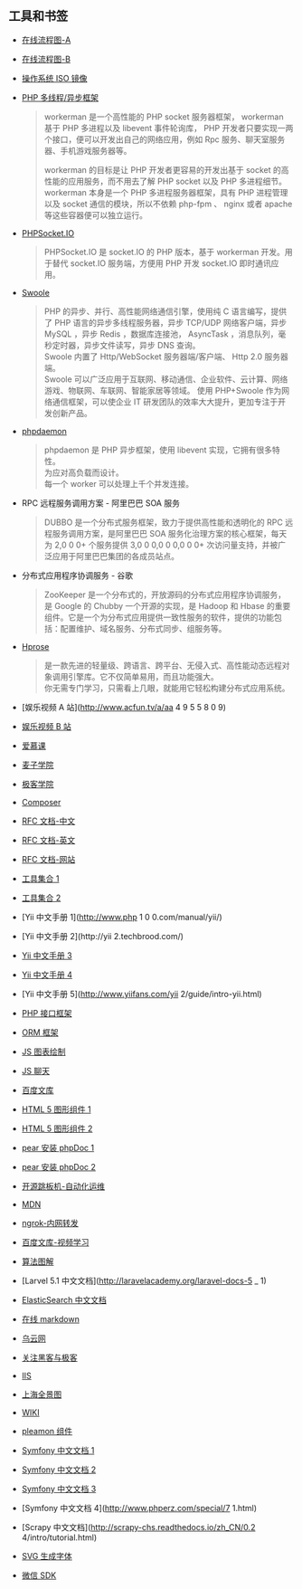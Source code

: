 ﻿## 工具和书签  
  
- [在线流程图-A](https://www.processon.com/diagrams)
- [在线流程图-B](http://jgraph.github.io/mxgraph/javascript/examples/grapheditor/www/index.html])
- [操作系统 ISO 镜像](http://msdn.itellyou.cn/)
- [PHP 多线程/异步框架](http://www.workerman.net/)
    
    > workerman 是一个高性能的 PHP socket 服务器框架， workerman 基于 PHP 多进程以及 libevent 事件轮询库， PHP 开发者只要实现一两个接口，便可以开发出自己的网络应用，例如 Rpc 服务、聊天室服务器、手机游戏服务器等。  
    >
    > workerman 的目标是让 PHP 开发者更容易的开发出基于 socket 的高性能的应用服务，而不用去了解 PHP socket 以及 PHP 多进程细节。 workerman 本身是一个 PHP 多进程服务器框架，具有 PHP 进程管理以及 socket 通信的模块，所以不依赖 php-fpm 、 nginx 或者 apache 等这些容器便可以独立运行。  
  
- [PHPSocket.IO](https://github.com/walkor/phpsocket.io#phpsocketio)

    > PHPSocket.IO 是 socket.IO 的 PHP 版本，基于 workerman 开发。用于替代 socket.IO 服务端，方便用 PHP 开发 socket.IO 即时通讯应用。  
  
- [Swoole](http://www.swoole.com/)

    > PHP 的异步、并行、高性能网络通信引擎，使用纯 C 语言编写，提供了 PHP 语言的异步多线程服务器，异步 TCP/UDP 网络客户端，异步 MySQL ，异步 Redis ，数据库连接池， AsyncTask ，消息队列，毫秒定时器，异步文件读写，异步 DNS 查询。  
    Swoole 内置了 Http/WebSocket 服务器端/客户端、 Http 2.0 服务器端。  
    Swoole 可以广泛应用于互联网、移动通信、企业软件、云计算、网络游戏、物联网、车联网、智能家居等领域。 使用 PHP+Swoole 作为网络通信框架，可以使企业 IT 研发团队的效率大大提升，更加专注于开发创新产品。  
  
- [phpdaemon](https://daemon.io/)

    > phpdaemon 是 PHP 异步框架，使用 libevent 实现，它拥有很多特性。  
    为应对高负载而设计。  
    每一个 worker 可以处理上千个并发连接。  
  
- RPC 远程服务调用方案 - 阿里巴巴 SOA 服务  

    > DUBBO 是一个分布式服务框架，致力于提供高性能和透明化的 RPC 远程服务调用方案，是阿里巴巴 SOA 服务化治理方案的核心框架，每天为 2,0 0 0+ 个服务提供 3,0 0 0,0 0 0,0 0 0+ 次访问量支持，并被广泛应用于阿里巴巴集团的各成员站点。  
  
- 分布式应用程序协调服务 - 谷歌

    > ZooKeeper 是一个分布式的，开放源码的分布式应用程序协调服务，是 Google 的 Chubby 一个开源的实现，是 Hadoop 和 Hbase 的重要组件。它是一个为分布式应用提供一致性服务的软件，提供的功能包括：配置维护、域名服务、分布式同步、组服务等。  
  
- [Hprose](http://www.hprose.com/)

    > 是一款先进的轻量级、跨语言、跨平台、无侵入式、高性能动态远程对象调用引擎库。它不仅简单易用，而且功能强大。  
    你无需专门学习，只需看上几眼，就能用它轻松构建分布式应用系统。  
  
- [娱乐视频 A 站](http://www.acfun.tv/a/aa 4 9 5 5 8 0 9)
- [娱乐视频 B 站](http://www.bilibili.com/)
- [爱慕课](http://www.imooc.com/)
- [麦子学院](http://www.maiziedu.com/)
- [极客学院](http://www.jikexueyuan.com/)
- [Composer](http://www.phpcomposer.com/)
- [RFC 文档-中文](http://man.chinaunix.net/develop/rfc/default.htm) 
- [RFC 文档-英文](http://www.ietf.org/rfc/)  
- [RFC 文档-网站](https://datatracker.ietf.org/)
- [工具集合 1](http://tool.oschina.net/)  
- [工具集合 2](http://tool.lu/)  
- [Yii 中文手册 1](http://www.php 1 0 0.com/manual/yii/)  
- [Yii 中文手册 2](http://yii 2.techbrood.com/)  
- [Yii 中文手册 3](http://www.digpage.com/preface.html)  
- [Yii 中文手册 4](http://www.yiichina.com/doc/guide/2.0/intro-yii)  
- [Yii 中文手册 5](http://www.yiifans.com/yii 2/guide/intro-yii.html) 
- [PHP 接口框架](http://www.phalapi.net/)  
- [ORM 框架](http://www.notorm.com/)  
- [JS 图表绘制](http://www.bootcss.com/p/chart.js/)  
- [JS 聊天](http://chatjs.net/)  
- [百度文库](http://wenku.baidu.com/course/list/5)  
- [HTML 5 图形组件 1](http://demo.qunee.com/)  
- [HTML 5 图形组件 2](http://jointjs.com/demos)  
- [pear 安装 phpDoc 1](https://pear.phpdoc.org/)  
- [pear 安装 phpDoc 2](https://www.phpdoc.org/)  
- [开源跳板机-自动化运维](http://www.jumpserver.org/)
- [MDN](https://developer.mozilla.org/en-US/) 
- [ngrok-内网转发](http://www.ngrok.cn/)
- [百度文库-视频学习](http://wenku.baidu.com/course/list/5)
- [算法图解](https://visualgo.net/)
- [Larvel 5.1 中文文档](http://laravelacademy.org/laravel-docs-5 _ 1)
- [ElasticSearch 中文文档](http://es.xiaoleilu.com/)
- [在线 markdown](https://www.zybuluo.com/mdeditor)
- [乌云网](http://drops.wooyun.org/)
- [关注黑客与极客](http://www.freebuf.com/)
- [IIS](http://www.ishadowsocks.info/)
- [上海全景图](http://www.bigpixel.cn/)
- [WIKI](http://wiki.pleamon.com/index.php?title=Symfony)
- [pleamon 组件](https://git.pleamon.com/explore)
- [Symfony 中文文档 1](http://symfony.cn/docs/)
- [Symfony 中文文档 2](http://symfony.newlifeclan.com/)
- [Symfony 中文文档 3](http://docs.symfony.cn/en/latest/)
- [Symfony 中文文档 4](http://www.phperz.com/special/7 1.html)
- [Scrapy 中文文档](http://scrapy-chs.readthedocs.io/zh_CN/0.2 4/intro/tutorial.html)
- [SVG 生成字体](https://icomoon.io/app/#/select)
- [微信 SDK](https://easywechat.org/zh-cn/docs/)
